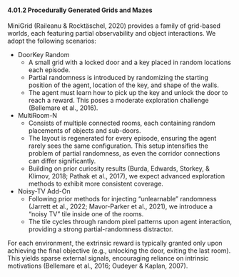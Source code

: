 #### 4.01.2 Procedurally Generated Grids and Mazes

MiniGrid (Raileanu & Rocktäschel, 2020) provides a family of grid-based worlds, each featuring partial observability and object interactions. We adopt the following scenarios:
- DoorKey Random
  - A small grid with a locked door and a key placed in random locations each episode.
  - Partial randomness is introduced by randomizing the starting position of the agent, location of the key, and shape of the walls.
  - The agent must learn how to pick up the key and unlock the door to reach a reward. This poses a moderate exploration challenge (Bellemare et al., 2016).
- MultiRoom-N
  - Consists of multiple connected rooms, each containing random placements of objects and sub-doors.
  - The layout is regenerated for every episode, ensuring the agent rarely sees the same configuration. This setup intensifies the problem of partial randomness, as even the corridor connections can differ significantly.
  - Building on prior curiosity results (Burda, Edwards, Storkey, & Klimov, 2018; Pathak et al., 2017), we expect advanced exploration methods to exhibit more consistent coverage.
- Noisy-TV Add-On
  - Following prior methods for injecting “unlearnable” randomness (Jarrett et al., 2022; Mavor-Parker et al., 2021), we introduce a “noisy TV” tile inside one of the rooms.
  - The tile cycles through random pixel patterns upon agent interaction, providing a strong partial-randomness distractor.

For each environment, the extrinsic reward is typically granted only upon achieving the final objective (e.g., unlocking the door, exiting the last room). This yields sparse external signals, encouraging reliance on intrinsic motivations (Bellemare et al., 2016; Oudeyer & Kaplan, 2007).
